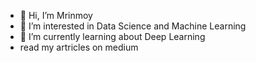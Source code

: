 - 👋 Hi, I’m Mrinmoy
- 👀 I’m interested in Data Science and Machine Learning 
- 🌱 I’m currently learning about Deep Learning
- read my artricles on medium 

<!---
mrinmoyxb/mrinmoyxb is a ✨ special ✨ repository because its `README.md` (this file) appears on your GitHub profile.
You can click the Preview link to take a look at your changes.
--->
